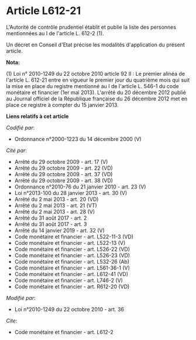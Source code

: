 # Article L612-21

L'Autorité de contrôle prudentiel établit et publie la liste des personnes mentionnées au I de l'article L. 612-2 (1). 

Un décret en Conseil d'Etat précise les modalités d'application du présent article.

**Nota:**

(1) Loi n° 2010-1249 du 22 octobre 2010 article 92 II : Le premier alinéa de l'article L. 612-21 entre en vigueur le premier
jour du quatrième mois qui suit la mise en place du registre mentionné au I de l'article L. 546-1 du code monétaire et
financier (1er mai 2013). L'arrêté du 20 décembre 2012 publié au Journal officiel de la République française du 26 décembre
2012 met en place ce registre à compter du 15 janvier 2013.

**Liens relatifs à cet article**

_Codifié par_:

  - Ordonnance n°2000-1223 du 14 décembre 2000 (V)

_Cité par_:

  - Arrêté du 29 octobre 2009 - art. 17 (V)
  - Arrêté du 29 octobre 2009 - art. 22 (VD)
  - Arrêté du 29 octobre 2009 - art. 37 (VD)
  - Arrêté du 29 octobre 2009 - art. 38 (VD)
  - Ordonnance n°2010-76 du 21 janvier 2010 - art. 23 (V)
  - Loi n°2013-100 du 28 janvier 2013 - art. 30 (V)
  - Arrêté du 2 mai 2013 - art. 20 (VD)
  - Arrêté du 2 mai 2013 - art. 21 (VT)
  - Arrêté du 2 mai 2013 - art. 28 (V)
  - Arrêté du 31 août 2017 - art. 2
  - Arrêté du 31 août 2017 - art. 3
  - Arrêté du 14 janvier 2019 - art. 32 (V)
  - Code monétaire et financier - art. L522-11-3 (VD)
  - Code monétaire et financier - art. L522-13 (V)
  - Code monétaire et financier - art. L526-22 (VD)
  - Code monétaire et financier - art. L526-23 (VD)
  - Code monétaire et financier - art. L532-26 (Ab)
  - Code monétaire et financier - art. L561-36-1 (V)
  - Code monétaire et financier - art. L612-41 (VD)
  - Code monétaire et financier - art. L746-2 (V)
  - Code monétaire et financier - art. R612-20 (VD)

_Modifié par_:

  - Loi n°2010-1249 du 22 octobre 2010 - art. 36

_Cite_:

  - Code monétaire et financier - art. L612-2

